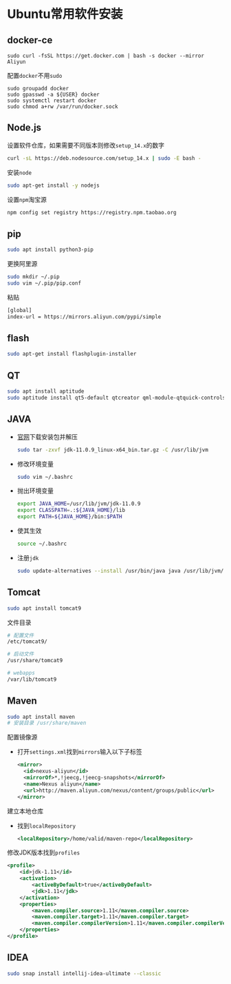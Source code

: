 # Ubuntu常用软件安装

## docker-ce

```shell
sudo curl -fsSL https://get.docker.com | bash -s docker --mirror Aliyun
```

配置`docker`不用`sudo`

```shell
sudo groupadd docker
sudo gpasswd -a ${USER} docker
sudo systemctl restart docker
sudo chmod a+rw /var/run/docker.sock
```

## Node.js

设置软件仓库，如果需要不同版本则修改`setup_14.x`的数字

```bash
curl -sL https://deb.nodesource.com/setup_14.x | sudo -E bash -
```

安装`node`

```bash
sudo apt-get install -y nodejs
```

设置`npm`淘宝源

```bash
npm config set registry https://registry.npm.taobao.org
```

## pip

```bash
sudo apt install python3-pip
```

更换阿里源

```bash
sudo mkdir ~/.pip
sudo vim ~/.pip/pip.conf
```

粘贴

```bash
[global]
index-url = https://mirrors.aliyun.com/pypi/simple
```

## flash

```bash
sudo apt-get install flashplugin-installer
```

## QT

```bash
sudo apt install aptitude
sudo aptitude install qt5-default qtcreator qml-module-qtquick-controls2
```

## JAVA

- [官网](https://www.oracle.com/java/technologies/javase-downloads.html)下载安装包并解压

  ```bash
  sudo tar -zxvf jdk-11.0.9_linux-x64_bin.tar.gz -C /usr/lib/jvm
  ```

- 修改环境变量

  ```bash
  sudo vim ~/.bashrc
  ```

- 抛出环境变量

  ```bash
  export JAVA_HOME=/usr/lib/jvm/jdk-11.0.9
  export CLASSPATH=.:${JAVA_HOME}/lib
  export PATH=${JAVA_HOME}/bin:$PATH
  ```

- 使其生效

  ```bash
  source ~/.bashrc
  ```

- 注册`jdk`

  ```bash
  sudo update-alternatives --install /usr/bin/java java /usr/lib/jvm/jdk-11.0.9/bin/java 300
  ```

## Tomcat

```bash
sudo apt install tomcat9
```

文件目录

```bash
# 配置文件
/etc/tomcat9/

# 启动文件
/usr/share/tomcat9

# webapps
/var/lib/tomcat9
```

## Maven

```bash
sudo apt install maven
# 安装目录 /usr/share/maven
```

配置镜像源

- 打开`settings.xml`找到`mirrors`输入以下子标签

  ```xml
  <mirror>
  	<id>nexus-aliyun</id>
  	<mirrorOf>*,!jeecg,!jeecg-snapshots</mirrorOf>
  	<name>Nexus aliyun</name>
  	<url>http://maven.aliyun.com/nexus/content/groups/public</url>   
  </mirror>
  ```

建立本地仓库

- 找到`localRepository`

  ```xml
  <localRepository>/home/valid/maven-repo</localRepository>
  ```


修改JDK版本找到`profiles`

```xml
<profile>    
	<id>jdk-1.11</id>    
    <activation>    
        <activeByDefault>true</activeByDefault>    
        <jdk>1.11</jdk>    
    </activation>    
    <properties>    
        <maven.compiler.source>1.11</maven.compiler.source>    
        <maven.compiler.target>1.11</maven.compiler.target>    
        <maven.compiler.compilerVersion>1.11</maven.compiler.compilerVersion>    
    </properties> 
</profile>
```

## IDEA

```bash
sudo snap install intellij-idea-ultimate --classic
```

